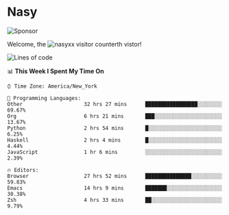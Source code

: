 # Nasy

<!--
<p align="center">
<img height="200" src="https://github-readme-stats.vercel.app/api?username=nasyxx&count_private=true&show_icons=true&theme=dracula&include_all_commits=true"/>
<img height="200" src="https://github-readme-stats.vercel.app/api/top-langs/?username=nasyxx&theme=dracula&hide=html,jupyter+notebook&count_private=true&show_icons=true"/>
</p>

  
----------------
-->

![Sponsor](https://img.shields.io/static/v1.svg?label=Sponsor&message=%E2%9D%A4&logo=GitHub&style=flat&color=pink)
 
Welcome, the ![nasyxx visitor counter](https://count.getloli.com/get/@nasyxx?theme=rule34)th vistor!
 
<!--START_SECTION:waka-->
![Lines of code](https://img.shields.io/badge/From%20Hello%20World%20I%27ve%20Written-599778%20lines%20of%20code-blue)

📊 **This Week I Spent My Time On** 

```text
⌚︎ Time Zone: America/New_York

💬 Programming Languages: 
Other                    32 hrs 27 mins      █████████████████░░░░░░░░   69.67% 
Org                      6 hrs 21 mins       ███░░░░░░░░░░░░░░░░░░░░░░   13.67% 
Python                   2 hrs 54 mins       █░░░░░░░░░░░░░░░░░░░░░░░░   6.25% 
Haskell                  2 hrs 4 mins        █░░░░░░░░░░░░░░░░░░░░░░░░   4.44% 
JavaScript               1 hr 6 mins         ░░░░░░░░░░░░░░░░░░░░░░░░░   2.39%

🔥 Editors: 
Browser                  27 hrs 52 mins      ███████████████░░░░░░░░░░   59.83% 
Emacs                    14 hrs 9 mins       ███████░░░░░░░░░░░░░░░░░░   30.38% 
Zsh                      4 hrs 33 mins       ██░░░░░░░░░░░░░░░░░░░░░░░   9.79%

```


<!--END_SECTION:waka-->

<!-- ![visitors](https://visitor-badge.laobi.icu/badge?page_id=nasyxx.nasyxx) -->
